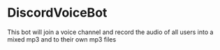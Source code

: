 # DiscordVoiceBot
This bot will join a voice channel and record the audio of all users into a mixed mp3 and to their own mp3 files
